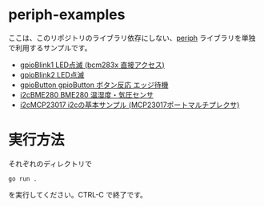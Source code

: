 # periph-examples

ここは、このリポジトリのライブラリ依存にしない、[periph](https://periph.io) ライブラリを単独で利用するサンプルです。

* [gpioBlink1 LED点滅 (bcm283x 直接アクセス)](gpioBlink1/main.go)
* [gpioBlink2 LED点滅](gpioBlink2/main.go)
* [gpioButton gpioButton ボタン反応 エッジ待機](gpioButton/main.go)
* [i2cBME280 BME280 温湿度・気圧センサ](i2cBME280/main.go)
* [i2cMCP23017 i2cの基本サンプル (MCP23017ポートマルチプレクサ)](i2cMCP23017/main.go)

# 実行方法

それぞれのディレクトリで

	go run .

を実行してください。CTRL-C で終了です。

